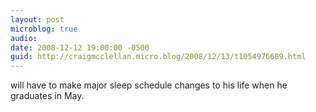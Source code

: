 ```yaml
---
layout: post
microblog: true
audio: 
date: 2008-12-12 19:00:00 -0500
guid: http://craigmcclellan.micro.blog/2008/12/13/t1054976689.html
---
```

will have to make major sleep schedule changes to his life when he graduates in May.

